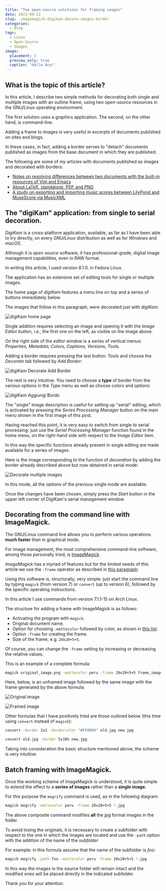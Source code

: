 ```yaml
---
title: "Two open-source solutions for framing images"
date: 2023-09-21
slug:  imagemagick-digikam-decore-images-border
categories:
  - Blog
tags:
  - Linux
  - Open-Source
  - Images
image:
  placement: 3
  preview_only: true 
  caption: 'Hallo Ace!'
---
```





## What is the topic of this article?

In this article, I describe two simple methods for decorating both single and multiple images with an outline frame, using two *open-source* resources in the GNU/Linux operating environment.

The first solution uses a graphics application. The second, on the other hand, is command-line.

Adding a frame to images is very useful in excerpts of documents published on sites and blogs.

In these cases, in fact, adding a border serves to "detach" documents published as images from the base document in which they are published.

The following are some of my articles with documents published as images and decorated with borders:

- [Notes on resolving differences between two documents with the built-in resources of Vim and Emacs](https://francopasut.netlify.app/post/vimdiff-ediff/)
- [About LaTeX, standalone, PDF and PNG](https://francopasut.netlify.app/post/latex-standalone-pdf-png/)
- [A study on exporting and importing music scores between LilyPond and MuseScore via MusicXML](https://francopasut.netlify.app/post/lilypond_musescore_musicxml/)

## The "digiKam" application: from single to serial decoration.

*DigiKam* is a cross-platform application, available, as far as I have been able to try directly, on every *GNU/Linux* distribution as well as for *Windows* and *macOS*.

Although it is *open source* software, it has professional-grade, digital image management capabilities, even in RAW format.

In writing this article, I used version 8.1.0. in Fedora Linux.

The application has an extensive set of editing tools for single or multiple images.

The home page of *digiKam* features a menu line on top and a series of buttons immediately below.

The images that follow in this paragraph, were decorated just with *digiKam*.

![digiKam home page](digikam-screen-menu-en.png)

Single addition requires selecting an image and opening it with the *Image Editor* button, i.e., the first one on the left, as visible on the image above.

On the right side of the *editor* window is a series of vertical menus: *Properties, Metadata, Colors, Captions, Versions, Tools*.

Adding a border requires pressing the last button: *Tools* and choose the *Decorate* tab followed by *Add Border*:

![digiKam Decorate Add Border](digikam-decore-border-en.png)

The rest is very intuitive. You need to choose a **type** of border from the various options in the *Type* menu as well as choose colors and options:

![digiKam Aggiungi Bordo](digikam-add-border-en.png)

The "single" image description is useful for setting up "serial" editing, which is activated by pressing the *Series Processing Manager* button on the main menu shown in the first image of this post.



Having reached this point, it is very easy to switch from single to serial processing: just use the *Serial Processing Manager* function found in the home menu, on the right-hand side with respect to the *Image Editor* item.

In this way the specific functions already present in single editing are made available for a series of images.

Here is the image corresponding to the function of *decoration* by adding the border already described above but now obtained in serial mode:


![Decorate multiple images](digikam-batch-add-border-en.png)

In this mode, all the options of the previous single mode are available.

Once the changes have been chosen, simply press the *Start* button in the upper left corner of DigiKam's serial management window.


## Decorating from the command line with ImageMagick.

The GNU/Linux command line allows you to perform various operations **much faster** than in graphical mode.

For image management, the most comprehensive command-line software, among those personally tried, is [ImageMagick](https://imagemagick.org/index.php).

*ImageMagick* has a myriad of features but for the limited needs of this article we use the `-frame` operator as described in [this paragraph](https://imagemagick.org/Usage/crop/#frame).


Using this software is, structurally, very simple: just start the command line by typing `magick` (from version 7) or `convert` (up to version 6), followed by the specific operating instructions.

In this article I use commands from version 7.1.1-15 on Arch Linux.

The structure for adding a frame with ImageMagick is as follows:

- Activating the program with `magick`.
- Original document name.
- Option for choosing `-mattecolor` followed by color, as shown in [this list](https://imagemagick.org/script/color.php#color_names).
- Option `-frame` for creating the frame.
- Size of the frame, e.g. `20x20+5+5`.

Of course, you can change the `-frame` setting by increasing or decreasing the relative values.

This is an example of a complete formula: 

```bash
magick original_image.png -mattecolor peru -frame 20x20+5+5 frame_image.png
```


Here, below, is an unframed image followed by the same image with the frame generated by the above formula:

![Original image](ace1_800x600.png)

![Framed image](ace1_framed_800x600.png)

Other formulas that I have positively tried are those outlined below (this time using `convert` instead of `magick`):

```bash
convert -border 2x2 -bordercolor "#FF0000" old.jpg new.jpg
```
```bash
convert old.jpg -border 5x10% new.jpg
```
Taking into consideration the basic structure mentioned above, the scheme is very intuitive.


## Batch framing with ImageMagick.


Once the working scheme of ImageMagick is understood, it is quite simple to extend the effect to a **series of images** rather than a **single image**.

For this purpose the `mogrify` command is used, as in the following diagram:

```bash
magick mogrify -mattecolor peru -frame 20x20+5+5 *.jpg
```

The above composite command modifies **all** the *jpg* format images in the folder.

To avoid losing the originals, it is necessary to create a subfolder with respect to the one in which the images are located and use the `-path` option with the addition of the name of the *subfolder*

For example: in this formula assume that the name of the subfolder is *foo*:

```bash
magick mogrify -path foo -mattecolor peru -frame 20x20+5+5 *.jpg
```
In this way the images in the source folder will remain intact and the modified ones will be placed directly in the indicated subfolder.

Thank you for your attention.
